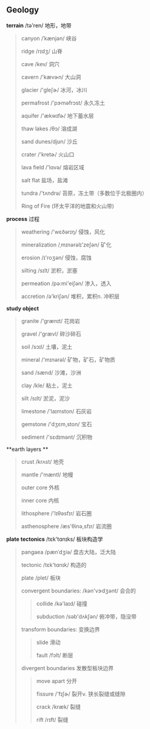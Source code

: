 ## Geology

**terrain**   /tə'ren/ 地形，地带

> canyon   /ˈkænjən/  峡谷
>
> ridge  /rɪdʒ/  山脊
>
> cave   /kev/  洞穴
>
> cavern   /'kævɚn/   大山洞
>
> glacier  /'ɡleʃɚ/  冰河，冰川
>
> permafrost  /'pɝməfrɔst/ 永久冻土
>
> aquifer     /'ækwɪfɚ/  地下蓄水层
>
> thaw lakes   /θɔ/ 溶成湖
>
> sand dunes/djʊn/  沙丘
>
> crater   /'kretɚ/   火山口
>
> lava field   /'lɑvə/  熔岩区域
>
> salt flat   盐场，盐滩
>
> tundra  /'tʌndrə/   苔原，冻土带（多数位于北极圈内）
>
> Ring of Fire (环太平洋的地震和火山带)



**process**   过程

>  weathering   /'wɛðərɪŋ/  侵蚀，风化
>
> mineralization /ˌmɪnərəlɪ'zeʃən/  矿化
>
> erosion  /ɪ'roʒən/ 侵蚀，腐蚀
>
> silting   /sɪlt/ 淤积，淤塞
>
> permeation   /pə:mi'eiʃən/ 渗入，透入
>
> accretion  /ə'kriʃən/ 堆积，累积n. 冲积层



**study object**

> granite   /'grænɪt/   花岗岩
>
> gravel   /'ɡrævl/  碎沙碎石
>
> soil    /sɔɪl/   土壤，泥土
>
> mineral  /'mɪnərəl/  矿物，矿石，矿物质
>
> sand   /sænd/  沙滩，沙洲
>
> clay   /kle/ 粘土，泥土
>
> silt     /sɪlt/  淤泥，泥沙
>
> limestone   /'laɪmston/  石灰岩
>
> gemstone   /'dʒɛm,ston/  宝石
>
> sediment  /'sɛdɪmənt/  沉积物



**earth layers **     

> crust  /krʌst/  地壳
>
> mantle   /'mæntl/  地幔
>
> outer core    外核
>
> inner core    内核
>
> lithosphere /'lɪθəsfɪr/  岩石圈
>
> asthenosphere  /æs'θinə,sfɪr/ 岩流圈



**plate tectonics**     /tɛk'tɑnɪks/ 板块构造学

> pangaea   /pænˈdʒiə/  盘古大陆，泛大陆
>
> tectonic  /tɛk'tɑnɪk/ 构造的
>
> plate   /plet/  板块
>
> convergent boundaries:   /kən'vɝdʒənt/  会合的
>
> > collide  /kə'laɪd/ 碰撞
> >
> > subduction   /səb'dʌkʃən/  俯冲带，隐没带
>
> transform boundaries:   变换边界
>
> > slide   滑动
> >
> > fault  /fɔlt/  断层
>
> divergent boundaries   发散型板块边界
>
> > move apart   分开
> >
> > fissure  /'fɪʃɚ/  裂开v. 狭长裂缝或缝隙
> >
> > crack  /kræk/  裂缝
> >
> > rift  /rɪft/  裂缝